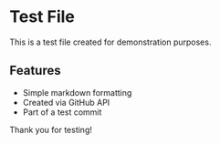 # Test File

This is a test file created for demonstration purposes.

## Features

- Simple markdown formatting
- Created via GitHub API
- Part of a test commit

Thank you for testing!